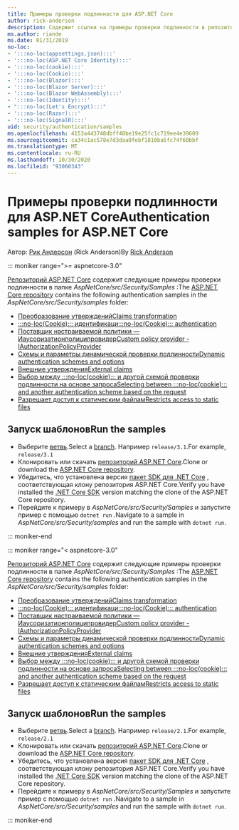 ```yaml
---
title: Примеры проверки подлинности для ASP.NET Core
author: rick-anderson
description: Содержит ссылки на примеры проверки подлинности в репозитории ASP.NET Core.
ms.author: riande
ms.date: 01/31/2019
no-loc:
- ':::no-loc(appsettings.json):::'
- ':::no-loc(ASP.NET Core Identity):::'
- ':::no-loc(cookie):::'
- ':::no-loc(Cookie):::'
- ':::no-loc(Blazor):::'
- ':::no-loc(Blazor Server):::'
- ':::no-loc(Blazor WebAssembly):::'
- ':::no-loc(Identity):::'
- ":::no-loc(Let's Encrypt):::"
- ':::no-loc(Razor):::'
- ':::no-loc(SignalR):::'
uid: security/authentication/samples
ms.openlocfilehash: 4153a443748dbff40be19e25fc1c719ee4e39609
ms.sourcegitcommit: ca34c1ac578e7d3daa0febf1810ba5fc74f60bbf
ms.translationtype: MT
ms.contentlocale: ru-RU
ms.lasthandoff: 10/30/2020
ms.locfileid: "93060343"
---
```

# <a name="authentication-samples-for-aspnet-core"></a><span data-ttu-id="f96c4-103">Примеры проверки подлинности для ASP.NET Core</span><span class="sxs-lookup"><span data-stu-id="f96c4-103">Authentication samples for ASP.NET Core</span></span>

<span data-ttu-id="f96c4-104">Автор: [Рик Андерсон](https://twitter.com/RickAndMSFT) (Rick Anderson)</span><span class="sxs-lookup"><span data-stu-id="f96c4-104">By [Rick Anderson](https://twitter.com/RickAndMSFT)</span></span>

::: moniker range=">= aspnetcore-3.0"

<span data-ttu-id="f96c4-105">[Репозиторий ASP.NET Core](https://github.com/dotnet/AspNetCore) содержит следующие примеры проверки подлинности в папке *AspNetCore/src/Security/Samples* :</span><span class="sxs-lookup"><span data-stu-id="f96c4-105">The [ASP.NET Core repository](https://github.com/dotnet/AspNetCore) contains the following authentication samples in the *AspNetCore/src/Security/samples* folder:</span></span>

* [<span data-ttu-id="f96c4-106">Преобразование утверждений</span><span class="sxs-lookup"><span data-stu-id="f96c4-106">Claims transformation</span></span>](https://github.com/dotnet/AspNetCore/tree/release/3.1/src/Security/samples/ClaimsTransformation)
* <span data-ttu-id="f96c4-107">[:::no-loc(Cookie)::: идентификаци](https://github.com/dotnet/AspNetCore/tree/release/3.1/src/Security/samples/:::no-loc(Cookie):::s)</span><span class="sxs-lookup"><span data-stu-id="f96c4-107">[:::no-loc(Cookie)::: authentication](https://github.com/dotnet/AspNetCore/tree/release/3.1/src/Security/samples/:::no-loc(Cookie):::s)</span></span>
* [<span data-ttu-id="f96c4-108">Поставщик настраиваемой политики — Иаусоризатионполиципровидер</span><span class="sxs-lookup"><span data-stu-id="f96c4-108">Custom policy provider - IAuthorizationPolicyProvider</span></span>](https://github.com/dotnet/AspNetCore/tree/release/3.1/src/Security/samples/CustomPolicyProvider)
* [<span data-ttu-id="f96c4-109">Схемы и параметры динамической проверки подлинности</span><span class="sxs-lookup"><span data-stu-id="f96c4-109">Dynamic authentication schemes and options</span></span>](https://github.com/dotnet/AspNetCore/tree/release/3.1/src/Security/samples/DynamicSchemes)
* <span data-ttu-id="f96c4-110">[Внешние утверждения](https://github.com/dotnet/AspNetCore/tree/release/3.1/src/Security/samples/:::no-loc(Identity):::.ExternalClaims)</span><span class="sxs-lookup"><span data-stu-id="f96c4-110">[External claims](https://github.com/dotnet/AspNetCore/tree/release/3.1/src/Security/samples/:::no-loc(Identity):::.ExternalClaims)</span></span>
* [<span data-ttu-id="f96c4-111">Выбор между :::no-loc(cookie)::: и другой схемой проверки подлинности на основе запроса</span><span class="sxs-lookup"><span data-stu-id="f96c4-111">Selecting between :::no-loc(cookie)::: and another authentication scheme based on the request</span></span>](https://github.com/dotnet/AspNetCore/tree/release/3.1/src/Security/samples/PathSchemeSelection)
* [<span data-ttu-id="f96c4-112">Разрешает доступ к статическим файлам</span><span class="sxs-lookup"><span data-stu-id="f96c4-112">Restricts access to static files</span></span>](https://github.com/dotnet/AspNetCore/tree/release/3.1/src/Security/samples/StaticFilesAuth)

## <a name="run-the-samples"></a><span data-ttu-id="f96c4-113">Запуск шаблонов</span><span class="sxs-lookup"><span data-stu-id="f96c4-113">Run the samples</span></span>

* <span data-ttu-id="f96c4-114">Выберите [ветвь](https://github.com/dotnet/AspNetCore).</span><span class="sxs-lookup"><span data-stu-id="f96c4-114">Select a [branch](https://github.com/dotnet/AspNetCore).</span></span> <span data-ttu-id="f96c4-115">Например `release/3.1`.</span><span class="sxs-lookup"><span data-stu-id="f96c4-115">For example, `release/3.1`</span></span>
* <span data-ttu-id="f96c4-116">Клонировать или скачать [репозиторий ASP.NET Core](https://github.com/dotnet/AspNetCore).</span><span class="sxs-lookup"><span data-stu-id="f96c4-116">Clone or download the [ASP.NET Core repository](https://github.com/dotnet/AspNetCore).</span></span>
* <span data-ttu-id="f96c4-117">Убедитесь, что установлена версия [пакет SDK для .NET Core](https://dotnet.microsoft.com/download/dotnet-core) , соответствующая клону репозитория ASP.NET Core.</span><span class="sxs-lookup"><span data-stu-id="f96c4-117">Verify you have installed the [.NET Core SDK](https://dotnet.microsoft.com/download/dotnet-core) version matching the clone of the ASP.NET Core repository.</span></span>
* <span data-ttu-id="f96c4-118">Перейдите к примеру в *AspNetCore/src/Security/Samples* и запустите пример с помощью `dotnet run` .</span><span class="sxs-lookup"><span data-stu-id="f96c4-118">Navigate to a sample in *AspNetCore/src/Security/samples* and run the sample with `dotnet run`.</span></span>

::: moniker-end

::: moniker range="< aspnetcore-3.0"

<span data-ttu-id="f96c4-119">[Репозиторий ASP.NET Core](https://github.com/dotnet/AspNetCore) содержит следующие примеры проверки подлинности в папке *AspNetCore/src/Security/Samples* :</span><span class="sxs-lookup"><span data-stu-id="f96c4-119">The [ASP.NET Core repository](https://github.com/dotnet/AspNetCore) contains the following authentication samples in the *AspNetCore/src/Security/samples* folder:</span></span>

* [<span data-ttu-id="f96c4-120">Преобразование утверждений</span><span class="sxs-lookup"><span data-stu-id="f96c4-120">Claims transformation</span></span>](https://github.com/dotnet/AspNetCore/tree/release/2.1/src/Security/samples/ClaimsTransformation)
* <span data-ttu-id="f96c4-121">[:::no-loc(Cookie)::: идентификаци](https://github.com/dotnet/AspNetCore/tree/release/2.1/src/Security/samples/:::no-loc(Cookie):::s)</span><span class="sxs-lookup"><span data-stu-id="f96c4-121">[:::no-loc(Cookie)::: authentication](https://github.com/dotnet/AspNetCore/tree/release/2.1/src/Security/samples/:::no-loc(Cookie):::s)</span></span>
* [<span data-ttu-id="f96c4-122">Поставщик настраиваемой политики — Иаусоризатионполиципровидер</span><span class="sxs-lookup"><span data-stu-id="f96c4-122">Custom policy provider - IAuthorizationPolicyProvider</span></span>](https://github.com/dotnet/AspNetCore/tree/2.1.3/src/Security/samples/CustomPolicyProvider)
* [<span data-ttu-id="f96c4-123">Схемы и параметры динамической проверки подлинности</span><span class="sxs-lookup"><span data-stu-id="f96c4-123">Dynamic authentication schemes and options</span></span>](https://github.com/dotnet/AspNetCore/tree/release/2.1/src/Security/samples/DynamicSchemes)
* <span data-ttu-id="f96c4-124">[Внешние утверждения](https://github.com/dotnet/AspNetCore/tree/release/2.1/src/Security/samples/:::no-loc(Identity):::.ExternalClaims)</span><span class="sxs-lookup"><span data-stu-id="f96c4-124">[External claims](https://github.com/dotnet/AspNetCore/tree/release/2.1/src/Security/samples/:::no-loc(Identity):::.ExternalClaims)</span></span>
* [<span data-ttu-id="f96c4-125">Выбор между :::no-loc(cookie)::: и другой схемой проверки подлинности на основе запроса</span><span class="sxs-lookup"><span data-stu-id="f96c4-125">Selecting between :::no-loc(cookie)::: and another authentication scheme based on the request</span></span>](https://github.com/dotnet/AspNetCore/tree/release/2.1/src/Security/samples/PathSchemeSelection)
* [<span data-ttu-id="f96c4-126">Разрешает доступ к статическим файлам</span><span class="sxs-lookup"><span data-stu-id="f96c4-126">Restricts access to static files</span></span>](https://github.com/dotnet/AspNetCore/tree/2.1.3/src/Security/samples/StaticFilesAuth)

## <a name="run-the-samples"></a><span data-ttu-id="f96c4-127">Запуск шаблонов</span><span class="sxs-lookup"><span data-stu-id="f96c4-127">Run the samples</span></span>

* <span data-ttu-id="f96c4-128">Выберите [ветвь](https://github.com/dotnet/AspNetCore).</span><span class="sxs-lookup"><span data-stu-id="f96c4-128">Select a [branch](https://github.com/dotnet/AspNetCore).</span></span> <span data-ttu-id="f96c4-129">Например `release/2.1`.</span><span class="sxs-lookup"><span data-stu-id="f96c4-129">For example, `release/2.1`</span></span>
* <span data-ttu-id="f96c4-130">Клонировать или скачать [репозиторий ASP.NET Core](https://github.com/dotnet/AspNetCore).</span><span class="sxs-lookup"><span data-stu-id="f96c4-130">Clone or download the [ASP.NET Core repository](https://github.com/dotnet/AspNetCore).</span></span>
* <span data-ttu-id="f96c4-131">Убедитесь, что установлена версия [пакет SDK для .NET Core](https://dotnet.microsoft.com/download/dotnet-core) , соответствующая клону репозитория ASP.NET Core.</span><span class="sxs-lookup"><span data-stu-id="f96c4-131">Verify you have installed the [.NET Core SDK](https://dotnet.microsoft.com/download/dotnet-core) version matching the clone of the ASP.NET Core repository.</span></span>
* <span data-ttu-id="f96c4-132">Перейдите к примеру в *AspNetCore/src/Security/Samples* и запустите пример с помощью `dotnet run` .</span><span class="sxs-lookup"><span data-stu-id="f96c4-132">Navigate to a sample in *AspNetCore/src/Security/samples* and run the sample with `dotnet run`.</span></span>

::: moniker-end

